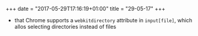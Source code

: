 +++
date = "2017-05-29T17:16:19+01:00"
title = "29-05-17"
+++

* that Chrome supports a `webkitdirectory` attribute in `input[file]`, which allos selecting directories instead of files

